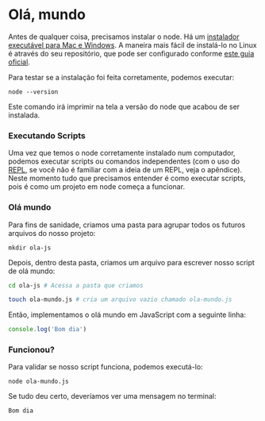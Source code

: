# Olá, mundo

Antes de qualquer coisa, precisamos instalar o node. Há um [instalador executável para Mac e Windows](https://nodejs.org/en/download/). A maneira mais fácil de instalá-lo no Linux é através do seu repositório, que pode ser configurado conforme [este guia oficial](https://nodejs.org/en/download/package-manager/).

Para testar se a instalação foi feita corretamente, podemos executar:

```
node --version
```

Este comando irá imprimir na tela a versão do node que acabou de ser instalada.

### Executando Scripts

Uma vez que temos o node corretamente instalado num computador, podemos executar scripts ou comandos independentes \(com o uso do [REPL](https://en.wikipedia.org/wiki/Read–eval–print_loop), se você não é familiar com a ideia de um REPL, veja o apêndice\). Neste momento tudo que precisamos entender é como executar scripts, pois é como um projeto em node começa a funcionar.

### Olá mundo

Para fins de sanidade, criamos uma pasta para agrupar todos os futuros arquivos do nosso projeto:

```
mkdir ola-js
```

Depois, dentro desta pasta, criamos um arquivo para escrever nosso script de olá mundo:

```bash
cd ola-js # Acessa a pasta que criamos

touch ola-mundo.js # cria um arquivo vazio chamado ola-mundo.js
```

Então, implementamos o olá mundo em JavaScript com a seguinte linha:

```js
console.log('Bom dia')
```

### Funcionou?

Para validar se nosso script funciona, podemos executá-lo:

```
node ola-mundo.js
```

Se tudo deu certo, deveríamos ver uma mensagem no terminal:

```
Bom dia
```



